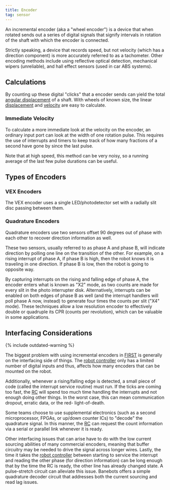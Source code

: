 ```yaml
---
title: Encoder
tag: sensor
---
```


An incremental encoder (aka a "wheel encoder") is a device that when rotated sends out a series of digital signals that signify intervals in rotation of the shaft with which the encoder is connected.

Strictly speaking, a device that records speed, but not velocity (which has a direction component) is more accurately referred to as a tachometer. Other encoding methods include using reflective optical detection, mechanical wipers (unreliable), and hall effect sensors (used in car ABS systems).

## Calculations

By counting up these digital "clicks" that a encoder sends can yield the total [angular displacement](http://www.wikipedia.org/wiki/angular_displacement "wikipedia:angular_displacement") of a shaft. With wheels of known size, the linear [displacement](http://www.wikipedia.org/wiki/displacement "wikipedia:displacement") and [velocity](http://www.wikipedia.org/wiki/velocity "wikipedia:velocity") are easy to calculate.

### Immediate Velocity

To calculate a more immediate look at the velocity on the encoder, an ordinary input port can look at the width of one rotation pulse. This requires the use of interrupts and timers to keep track of how many fractions of a second have gone by since the last pulse.

Note that at high speed, this method can be very noisy, so a running average of the last few pulse durations can be useful.

## Types of Encoders

### VEX Encoders

The VEX encoder uses a single LED/photodetector set with a radially slit disc passing between them.

### Quadrature Encoders

Quadrature encoders use two sensors offset 90 degrees out of phase with each other to recover direction information as well.

These two sensors, usually referred to as phase A and phase B, will indicate direction by polling one line on the transition of the other. For example, on a rising interrupt of phase A, if phase B is high, then the robot knows it is traveling in one direction. If phase B is low, then the robot is going to opposite way.

By capturing interrupts on the rising and falling edge of phase A, the encoder enters what is known as "X2" mode, as two counts are made for every slit in the photo interrupter disk. Alternatively, interrupts can be enabled on both edges of phase B as well (and the interrupt handlers will poll phase A now, instead) to generate four times the counts per slit ("X4" mode). These techniques allow a low resolution encoder to effectively double or quadruple its CPR (counts per revolution), which can be valuable in some applications.

## Interfacing Considerations

{% include outdated-warning %}

The biggest problem with using incremental encoders in [FIRST](first) is generally on the interfacing side of things. The [robot controller](robot-controller) only has a limited number of digital inputs and thus, affects how many encoders that can be mounted on the robot.

Additionally, whenever a rising/falling edge is detected, a small piece of code (called the interrupt service routine) must run. If the ticks are coming too fast, the [RC](robot-controller) will spend too much time handling the interrupts and not enough doing other things. In the worst case, this can mean communication dropout, erratic data, or the red- light-of-death.

Some teams choose to use supplemental electronics (such as a second microprocessor, FPGAs, or up/down counter ICs) to "decode" the quadrature signal. In this manner, the [RC](Robot_controller "Robot
controller") can request the count information via a serial or parallel link whenever it is ready.

Other interfacing issues that can arise have to do with the low current sourcing abilities of many commercial encoders, meaning that buffer circuitry may be needed to drive the signal across longer wires. Lastly, the time it takes the [robot controller](robot-controller) between starting to service the interrupt and reading the other phase (for direction information) can be long enough that by the time the RC is ready, the other line has already changed state. A pulse-stretch circuit can alleviate this issue. Banebots offers a simple quadrature decoder circuit that addresses both the current sourcing and read lag issues.
